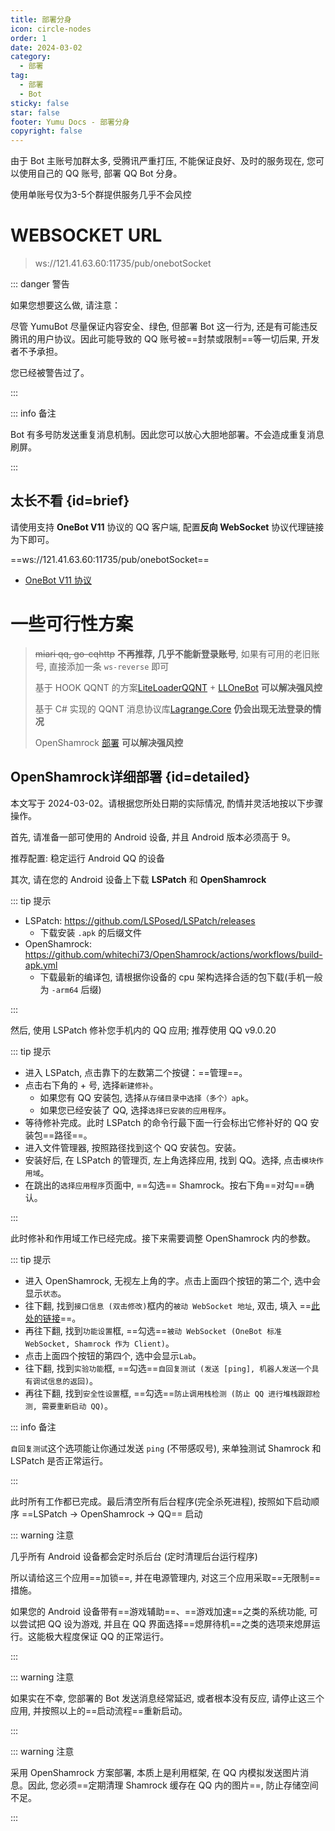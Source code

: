 ```yaml
---
title: 部署分身
icon: circle-nodes
order: 1
date: 2024-03-02
category:
  - 部署
tag:
  - 部署
  - Bot
sticky: false
star: false
footer: Yumu Docs - 部署分身
copyright: false
---
```


由于 Bot 主账号加群太多, 受腾讯严重打压, 不能保证良好、及时的服务现在, 您可以使用自己的 QQ 账号, 部署 QQ Bot 分身。

使用单账号仅为3-5个群提供服务几乎不会风控

# WEBSOCKET URL
> ws://121.41.63.60:11735/pub/onebotSocket

::: danger 警告

如果您想要这么做, 请注意：

尽管 YumuBot 尽量保证内容安全、绿色, 但部署 Bot 这一行为, 还是有可能违反腾讯的用户协议。因此可能导致的 QQ 账号被==封禁或限制==等一切后果, 开发者不予承担。

您已经被警告过了。

:::

::: info 备注

Bot 有多号防发送重复消息机制。因此您可以放心大胆地部署。不会造成重复消息刷屏。

:::

## <HopeIcon icon="person-walking-arrow-right"/> 太长不看 {id=brief}

请使用支持 **OneBot V11** 协议的 QQ 客户端, 配置**反向 WebSocket** 协议代理链接为下即可。

<HopeIcon icon="tower-cell"/> ==ws://121.41.63.60:11735/pub/onebotSocket==

- [OneBot V11 协议](https://github.com/botuniverse/onebot-11)



# 一些可行性方案

> ~~miari qq, go-cqhttp~~ **不再推荐, 几乎不能新登录账号**, 如果有可用的老旧账号, 直接添加一条 `ws-reverse` 即可
> 
> 基于 HOOK QQNT 的方案[LiteLoaderQQNT](https://liteloaderqqnt.github.io/) + [LLOneBot](https://github.com/LLOneBot/LLOneBot) 
> **可以解决强风控**
>
> 基于 C# 实现的 QQNT 消息协议库[Lagrange.Core](https://lagrangedev.github.io/Lagrange.Doc/)
> **仍会出现无法登录的情况**
> 
> OpenShamrock [部署](#detailed) **可以解决强风控**

## <HopeIcon icon="people-pulling"/> OpenShamrock详细部署 {id=detailed}

本文写于 2024-03-02。请根据您所处日期的实际情况, 酌情并灵活地按以下步骤操作。

首先, 请准备一部可使用的 Android 设备, 并且 Android 版本必须高于 9。

推荐配置: 稳定运行 Android QQ 的设备

其次, 请在您的 Android 设备上下载 **LSPatch** 和 **OpenShamrock**

::: tip 提示

- LSPatch: https://github.com/LSPosed/LSPatch/releases
  - 下载安装 `.apk` 的后缀文件
- OpenShamrock: https://github.com/whitechi73/OpenShamrock/actions/workflows/build-apk.yml
  - 下载最新的编译包, 请根据你设备的 cpu 架构选择合适的包下载(手机一般为 `-arm64` 后缀)

:::

然后, 使用 LSPatch 修补您手机内的 QQ 应用; 推荐使用 QQ v9.0.20

::: tip 提示

* 进入 LSPatch, 点击靠下的左数第二个按键：==管理==。
* 点击右下角的 + 号, 选择`新建修补`。
  * 如果您有 QQ 安装包, 选择`从存储目录中选择（多个）apk`。
  * 如果您已经安装了 QQ, 选择`选择已安装的应用程序`。
* 等待修补完成。此时 LSPatch 的命令行最下面一行会标出它修补好的 QQ 安装包==路径==。
* 进入文件管理器, 按照路径找到这个 QQ 安装包。安装。
* 安装好后, 在 LSPatch 的管理页, 左上角选择应用, 找到 QQ。选择, 点击`模块作用域`。
* 在跳出的`选择应用程序`页面中, ==勾选== Shamrock。按右下角==对勾==确认。

:::

此时修补和作用域工作已经完成。接下来需要调整 OpenShamrock 内的参数。

::: tip 提示

* 进入 OpenShamrock, 无视左上角的字。点击上面四个按钮的第二个, 选中会显示`状态`。
* 往下翻, 找到`接口信息 (双击修改)`框内的`被动 WebSocket 地址`, 双击, 填入 ==[此处的链接](#WEBSOCKET-URL)==。
* 再往下翻, 找到`功能设置`框, ==勾选==`被动 WebSocket (OneBot 标准 WebSocket, Shamrock 作为 Client)`。
* 点击上面四个按钮的第四个, 选中会显示`Lab`。
* 往下翻, 找到`实验功能`框, ==勾选==`自回复测试 (发送 [ping], 机器人发送一个具有调试信息的返回)`。
* 再往下翻, 找到`安全性设置`框, ==勾选==`防止调用栈检测 (防止 QQ 进行堆栈跟踪检测, 需要重新启动 QQ)`。

::: info 备注

`自回复测试`这个选项能让你通过发送 `ping` (不带感叹号), 来单独测试 Shamrock 和 LSPatch 是否正常运行。

:::

此时所有工作都已完成。最后清空所有后台程序(完全杀死进程), 按照如下启动顺序 ==LSPatch -> OpenShamrock -> QQ== 启动

::: warning 注意

几乎所有 Android 设备都会定时杀后台 (定时清理后台运行程序)

所以请给这三个应用==加锁==, 并在电源管理内, 对这三个应用采取==无限制==措施。

如果您的 Android 设备带有==游戏辅助==、==游戏加速==之类的系统功能, 可以尝试把 QQ 设为游戏, 并且在 QQ 界面选择==熄屏待机==之类的选项来熄屏运行。这能极大程度保证 QQ 的正常运行。

:::

::: warning 注意

如果实在不幸, 您部署的 Bot 发送消息经常延迟, 或者根本没有反应, 请停止这三个应用, 并按照以上的==启动流程==重新启动。

:::

::: warning 注意

采用 OpenShamrock 方案部署, 本质上是利用框架, 在 QQ 内模拟发送图片消息。因此, 您必须==定期清理 Shamrock 缓存在 QQ 内的图片==, 防止存储空间不足。

:::